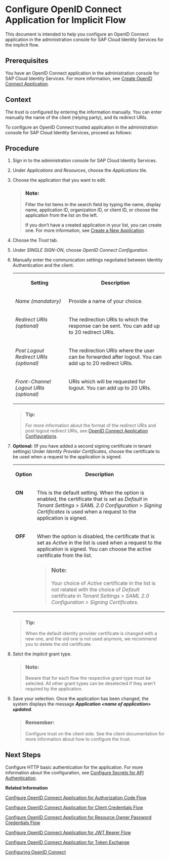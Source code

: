 <!-- copy26090fd09c064d898032da50037e5bec -->

# Configure OpenID Connect Application for Implicit Flow

This document is intended to help you configure an OpenID Connect application in the administration console for SAP Cloud Identity Services for the implicit flow.



<a name="copy26090fd09c064d898032da50037e5bec__prereq_grq_3jn_v2b"/>

## Prerequisites

You have an OpenID Connect application in the administration console for SAP Cloud Identity Services. For more information, see [Create OpenID Connect Application](create-openid-connect-application-62fb1c3.md).



## Context

The trust is configured by entering the information manually. You can enter manually the name of the client \(relying party\), and its redirect URIs.

To configure an OpenID Connect trusted application in the administration console for SAP Cloud Identity Services, proceed as follows:



<a name="copy26090fd09c064d898032da50037e5bec__steps_ksg_x2m_fp"/>

## Procedure

1.  Sign in to the administration console for SAP Cloud Identity Services.

2.  Under *Applications and Resources*, choose the *Applications* tile.

3.  Choose the application that you want to edit.

    > ### Note:  
    > Filter the list items in the search field by typing the name, display name, application ID, organization ID, or client ID, or choose the application from the list on the left.
    > 
    > If you don’t have a created application in your list, you can create one. For more information, see [Create a New Application](create-a-new-application-0d4b255.md).

4.  Choose the *Trust* tab.

5.  Under *SINGLE SIGN-ON*, choose *OpenID Connect Configuration*.

6.  Manually enter the communication settings negotiated between Identity Authentication and the client.


    <table>
    <tr>
    <th valign="top">

    Setting
    
    </th>
    <th valign="top">

    Description
    
    </th>
    </tr>
    <tr>
    <td valign="top">
    
    *Name \(mandatory\)*
    
    </td>
    <td valign="top">
    
    Provide a name of your choice.
    
    </td>
    </tr>
    <tr>
    <td valign="top">
    
    *Redirect URIs \(optional\)*
    
    </td>
    <td valign="top">
    
    The redirection URIs to which the response can be sent. You can add up to 20 redirect URIs.
    
    </td>
    </tr>
    <tr>
    <td valign="top">
    
    *Post Logout Redirect URIs \(optional\)*
    
    </td>
    <td valign="top">
    
    The redirection URIs where the user can be forwarded after logout. You can add up to 20 redirect URIs.
    
    </td>
    </tr>
    <tr>
    <td valign="top">
    
    *Front-Channel Logout URIs \(optional\)*
    
    </td>
    <td valign="top">
    
    URIs which will be requested for logout. You can add up to 20 URIs.
    
    </td>
    </tr>
    </table>
    
    > ### Tip:  
    > For more information about the format of the redirect URIs and post logout redirect URIs, see [OpenID Connect Application Configurations](openid-connect-application-configurations-1ae324e.md).

7.  **Optional:** \(If you have added a second signing certificate in tenant settings\) Under *Identity Provider Certificates*, choose the certificate to be used when a request to the application is signed.


    <table>
    <tr>
    <th valign="top">

    Option
    
    </th>
    <th valign="top">

    Description
    
    </th>
    </tr>
    <tr>
    <td valign="top">
    
    **ON**
    
    </td>
    <td valign="top">
    
    This is the default setting. When the option is enabled, the certificate that is set as *Default* in *Tenant Settings* \> *SAML 2.0 Configuration* \> *Signing Certificates* is used when a request to the application is signed.
    
    </td>
    </tr>
    <tr>
    <td valign="top">
    
    **OFF**
    
    </td>
    <td valign="top">
    
    When the option is disabled, the certificate that is set as *Active* in the list is used when a request to the application is signed. You can choose the active certificate from the list.

    > ### Note:  
    > Your choice of *Active* certificate in the list is not related with the choice of *Default* certificate in *Tenant Settings* \> *SAML 2.0 Configuration* \> *Signing Certificates*.


    
    </td>
    </tr>
    </table>
    
    > ### Tip:  
    > When the default identity provider certificate is changed with a new one, and the old one is not used anymore, we recommend you to delete the old certificate.

8.  Selct the *Implicit* grant type.

    > ### Note:  
    > Beware that for each flow the respective grant type must be selected. All other grant types can be deselected if they aren't required by the application.

9.  Save your selection. Once the application has been changed, the system displays the message ***Application <name of application\> updated***.

    > ### Remember:  
    > Configure trust on the client side. See the client documentation for more information about how to configure the trust.




<a name="copy26090fd09c064d898032da50037e5bec__postreq_yqs_gkf_5fb"/>

## Next Steps

Configure HTTP basic authentication for the application. For more information about the configuration, see [Configure Secrets for API Authentication](configure-secrets-for-api-authentication-5c3c35e.md).

**Related Information**  


[Configure OpenID Connect Application for Authorization Code Flow](configure-openid-connect-application-for-authorization-code-flow-72c478e.md "This document is intended to help you configure an OpenID Connect application in the administration console for SAP Cloud Identity Services for the authorization code flow.")

[Configure OpenID Connect Application for Client Credentials Flow](configure-openid-connect-application-for-client-credentials-flow-3e409d8.md "This document is intended to help you configure an OpenID Connect application in the administration console for SAP Cloud Identity Services for the client credentials flow.")

[Configure OpenID Connect Application for Resource Owner Password Credentials Flow](configure-openid-connect-application-for-resource-owner-password-credentials-flow-cafba77.md "This document is intended to help you configure an OpenID Connect application in the administration console for SAP Cloud Identity Services for the resource owner password credentials flow.")

[Configure OpenID Connect Application for JWT Bearer Flow](configure-openid-connect-application-for-jwt-bearer-flow-e42fb4d.md "This document is intended to help you configure an OpenID Connect application in the administration console for SAP Cloud Identity Services for the JWT bearer flow.")

[Configure OpenID Connect Application for Token Exchange](configure-openid-connect-application-for-token-exchange-351866e.md "This document is intended to help you configure an OpenID Connect application in the administration console for SAP Cloud Identity Services for the Token Exchange flow.")

[Configuring OpenID Connect](configuring-openid-connect-a789c9c.md "You can use Identity Authentication for authentication in OpenID Connect protected applications.")

